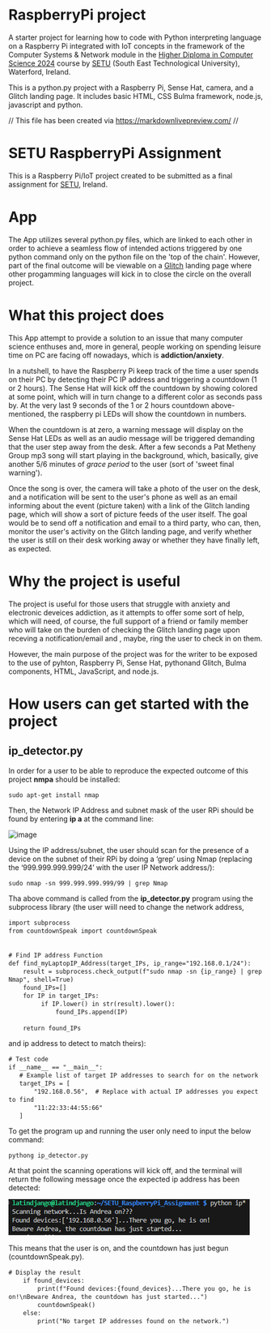 # RaspberryPi project

A starter project for learning how to code with Python interpreting language on a Raspberry Pi integrated with IoT concepts in the framework of the Computer Systems & Network module in the [Higher Diploma in Computer Science 2024](https://tutors.dev/course/setu-hdip-comp-sci-2024-comp-sys) course by [SETU](https://www.setu.ie/) (South East Technological University), Waterford, Ireland.

This is a python.py project with a Raspberry Pi, Sense Hat, camera, and a Glitch landing page. It includes basic HTML, CSS Bulma framework, node.js, javascript and python.


// This file has been created via https://markdownlivepreview.com/ //

# SETU RaspberryPi Assignment
This is a Raspberry Pi/IoT project created to be submitted as a final assignment for [SETU](https://www.setu.ie/), Ireland.

# App
The App utilizes several python.py files, which are linked to each other in order to achieve a seamless flow of intended actions triggered by one python command only on the python file on the 'top of the chain'. However, part of the final outcome will be viewable on a [Glitch](https://glitch.com/) landing page where other progamming languages will kick in to close the circle on the overall project.



# What this project does
This App attempt to provide a solution to an issue that many computer science enthuses and, more in general, people working on spending leisure time on PC are facing off nowadays, which is **addiction/anxiety**.

In a nutshell, to have the Raspberry Pi keep track of the time a user spends on their PC by detecting their PC IP address and triggering a countdown (1 or 2 hours). The Sense Hat will kick off the countdown by showing colored  at some point, which will in turn change to a different color as seconds pass by. At the very last 9 seconds of the 1 or 2 hours countdown above-mentioned, the raspberry pi LEDs will show the countdown in numbers. 

When the countdown is at zero, a warning message will display on the Sense Hat LEDs as well as an audio message will be triggered demanding that the user step away from the desk.
After a few seconds a Pat Metheny Group mp3 song will start playing in the background, which, basically, give another 5/6 minutes of _grace period_ to the user (sort of 'sweet final warning').

Once the song is over, the camera will take a photo of the user on the desk, and a notification will be sent to the user's phone as well as an email informing about the event (picture taken) with a link of the Glitch landing page, which will show a sort of picture feeds of the user itself. The goal would be to send off a notification and email to a third party, who can, then, monitor the user's activity on the Glitch landing page, and verify whether the user is still on their desk working away or whether they have finally left, as expected.


# Why the project is useful
The project is useful for those users that struggle with anxiety and electronic deveices addiction, as it attempts to offer some sort of help, which will need, of course, the full support of a friend or family member who will take on the burden of checking the Glitch landing page upon receving a notification/email and , maybe, ring the user to check in on them. 

However, the main purpose of the project was for the writer to be exposed to the use of pyhton, Raspberry Pi, Sense Hat, pythonand Glitch, Bulma components, HTML, JavaScript, and node.js.

# How users can get started with the project

## ip_detector.py

In order for a user to be able to reproduce the expected outcome of this project **nmpa** should be installed:

```
sudo apt-get install nmap
```
Then, the Network IP Address and subnet mask of the user RPi should be found by entering **ip a** at the command line:

![image](https://github.com/user-attachments/assets/f976ddf4-833a-4a07-9c6b-304e7685baef)

Using the IP address/subnet, the user should scan for the presence of a device on the subnet of their RPi by doing a ‘grep’ using Nmap (replacing the ‘999.999.999.999/24’ with the user IP Network address/):

```
sudo nmap -sn 999.999.999.999/99 | grep Nmap
```
Tha above command is called from the **ip_detector.py** program using the subprocess library (the user wiill need to change the network address,

```
import subprocess
from countdownSpeak import countdownSpeak


# Find IP address Function
def find_myLaptopIP_Address(target_IPs, ip_range="192.168.0.1/24"):
    result = subprocess.check_output(f"sudo nmap -sn {ip_range} | grep Nmap", shell=True)
    found_IPs=[]
    for IP in target_IPs: 
         if IP.lower() in str(result).lower():
             found_IPs.append(IP)         

    return found_IPs
```

 and ip address to detect to match theirs):

 ```
 # Test code
if __name__ == "__main__":
    # Example list of target IP addresses to search for on the network
    target_IPs = [
        "192.168.0.56",  # Replace with actual IP addresses you expect to find
        "11:22:33:44:55:66"
    ]
```

To get the program up and running the user only need to input the below command:

```
pythong ip_detector.py
```
At that point the scanning operations will kick off, and the terminal will return the following message once the expected ip address has been detected:

![alt text](image-1.png)

This means that the user is on, and the countdown has just begun (countdownSpeak.py).

```
# Display the result
    if found_devices:
        print(f"Found devices:{found_devices}...There you go, he is on!\nBeware Andrea, the countdown has just started...")
        countdownSpeak()
    else:
        print("No target IP addresses found on the network.")
```